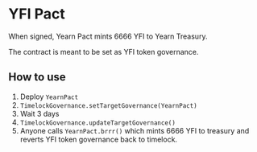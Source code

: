 # YFI Pact

When signed, Yearn Pact mints 6666 YFI to Yearn Treasury.

The contract is meant to be set as YFI token governance.

## How to use

1. Deploy `YearnPact`
2. `TimelockGovernance.setTargetGovernance(YearnPact)`
3. Wait 3 days
4. `TimelockGovernance.updateTargetGovernance()`
5. Anyone calls `YearnPact.brrr()` which mints 6666 YFI to treasury and reverts YFI token governance back to timelock.
